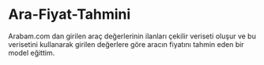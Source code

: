 # Ara-Fiyat-Tahmini
Arabam.com dan girilen araç değerlerinin ilanları çekilir veriseti oluşur ve bu verisetini kullanarak girilen değerlere göre aracın fiyatını tahmin eden bir model eğittim.

